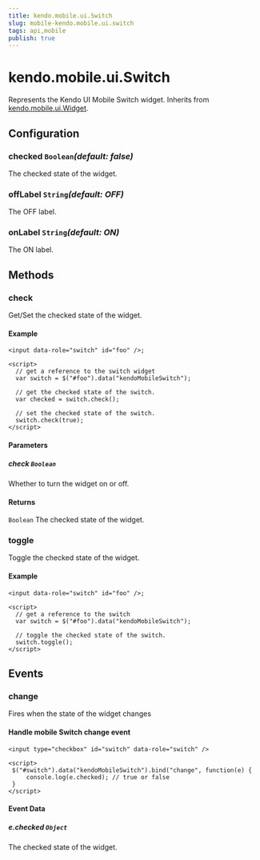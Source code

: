 ```yaml
---
title: kendo.mobile.ui.Switch
slug: mobile-kendo.mobile.ui.switch
tags: api,mobile
publish: true
---
```


# kendo.mobile.ui.Switch

Represents the Kendo UI Mobile Switch widget. Inherits from [kendo.mobile.ui.Widget](/api/framework/mobilewidget).

## Configuration

### checked `Boolean`*(default: false)*

 The checked state of the widget.

### offLabel `String`*(default: OFF)*

 The OFF label.

### onLabel `String`*(default: ON)*

 The ON label.

## Methods

### check

Get/Set the checked state of the widget.

#### Example

    <input data-role="switch" id="foo" />;

    <script>
      // get a reference to the switch widget
      var switch = $("#foo").data("kendoMobileSwitch");

      // get the checked state of the switch.
      var checked = switch.check();

      // set the checked state of the switch.
      switch.check(true);
    </script>

#### Parameters

##### check `Boolean`

Whether to turn the widget on or off.

#### Returns

`Boolean` The checked state of the widget.

### toggle

Toggle the checked state of the widget.

#### Example

    <input data-role="switch" id="foo" />;

    <script>
      // get a reference to the switch
      var switch = $("#foo").data("kendoMobileSwitch");

      // toggle the checked state of the switch.
      switch.toggle();
    </script>

## Events

### change

Fires when the state of the widget changes

#### Handle mobile Switch change event

    <input type="checkbox" id="switch" data-role="switch" />

    <script>
     $("#switch").data("kendoMobileSwitch").bind("change", function(e) {
         console.log(e.checked); // true or false
     }
    </script>

#### Event Data

##### e.checked `Object`

The checked state of the widget.
